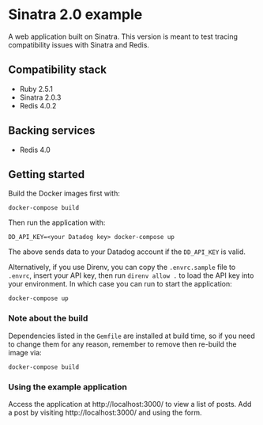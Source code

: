 # Sinatra 2.0 example

A web application built on Sinatra. This version is meant to test
tracing compatibility issues with Sinatra and Redis.

## Compatibility stack

* Ruby 2.5.1
* Sinatra 2.0.3
* Redis 4.0.2

## Backing services

* Redis 4.0

## Getting started

Build the Docker images first with:

    docker-compose build

Then run the application with:

    DD_API_KEY=<your Datadog key> docker-compose up

The above sends data to your Datadog account if the ``DD_API_KEY`` is valid.

Alternatively, if you use Direnv, you can copy the `.envrc.sample` file to `.envrc`, insert your API key, then run `direnv allow .` to load the API key into your environment. In which case you can run to start the application:

    docker-compose up

### Note about the build

Dependencies listed in the ``Gemfile`` are installed at build time, so if you need to change
them for any reason, remember to remove then re-build the image via:

    docker-compose build

### Using the example application

Access the application at http://localhost:3000/ to view a list of posts.
Add a post by visiting http://localhost:3000/ and using the form.

